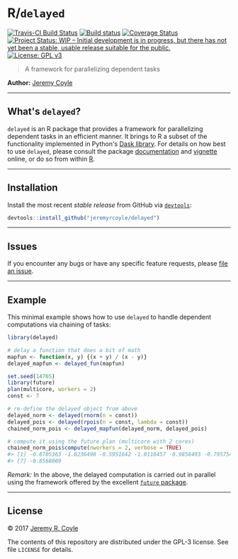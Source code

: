 
<!-- README.md is generated from README.Rmd. Please edit that file -->
R/`delayed`
===========

[![Travis-CI Build Status](https://travis-ci.org/jeremyrcoyle/delayed.svg?branch=master)](https://travis-ci.org/jeremyrcoyle/delayed) [![Build status](https://ci.appveyor.com/api/projects/status/wid97j656ga0elme?svg=true)](https://ci.appveyor.com/project/jeremyrcoyle/delayed) [![Coverage Status](https://img.shields.io/codecov/c/github/jeremyrcoyle/delayed/master.svg)](https://codecov.io/github/jeremyrcoyle/delayed?branch=master) [![Project Status: WIP – Initial development is in progress, but there has not yet been a stable, usable release suitable for the public.](http://www.repostatus.org/badges/latest/wip.svg)](http://www.repostatus.org/#wip) [![License: GPL v3](https://img.shields.io/badge/License-GPL%20v3-blue.svg)](http://www.gnu.org/licenses/gpl-3.0)

> A framework for parallelizing dependent tasks

**Author:** [Jeremy Coyle](https://github.com/jeremyrcoyle)

------------------------------------------------------------------------

What's `delayed`?
-----------------

`delayed` is an R package that provides a framework for parallelizing dependent tasks in an efficient manner. It brings to R a subset of the functionality implemented in Python's [Dask library](https://dask.pydata.org/en/latest/). For details on how best to use `delayed`, please consult the package [documentation](https://nhejazi.github.io/delayed/) and [vignette](https://nhejazi.github.io/delayed/articles/delayed.html) online, or do so from within [R](https://www.r-project.org/).

------------------------------------------------------------------------

Installation
------------

<!--
For standard use, we recommend installing the package from
[CRAN](https://cran.r-project.org/) via


```r
install.packages("delayed")
```
-->
Install the most recent *stable release* from GitHub via [`devtools`](https://www.rstudio.com/products/rpackages/devtools/):

``` r
devtools::install_github("jeremyrcoyle/delayed")
```

------------------------------------------------------------------------

Issues
------

If you encounter any bugs or have any specific feature requests, please [file an issue](https://github.com/jeremyrcoyle/delayed/issues).

------------------------------------------------------------------------

Example
-------

This minimal example shows how to use `delayed` to handle dependent computations via chaining of tasks:

``` r
library(delayed)

# delay a function that does a bit of math
mapfun <- function(x, y) {(x + y) / (x - y)}
delayed_mapfun <- delayed_fun(mapfun)

set.seed(14765)
library(future)
plan(multicore, workers = 2)
const <- 7

# re-define the delayed object from above
delayed_norm <- delayed(rnorm(n = const))
delayed_pois <- delayed(rpois(n = const, lambda = const))
chained_norm_pois <- delayed_mapfun(delayed_norm, delayed_pois)

# compute it using the future plan (multicore with 2 cores)
chained_norm_pois$compute(nworkers = 2, verbose = TRUE)
#> [1] -0.8705363 -1.0236498 -0.5951642 -1.0116457 -0.9858493 -0.7957543
#> [7] -0.8568069
```

*Remark:* In the above, the delayed computation is carried out in parallel using the framework offered by the excellent [`future` package](https://github.com/HenrikBengtsson/future).

------------------------------------------------------------------------

License
-------

© 2017 [Jeremy R. Coyle](https://github.com/jeremyrcoyle)

The contents of this repository are distributed under the GPL-3 license. See file `LICENSE` for details.
